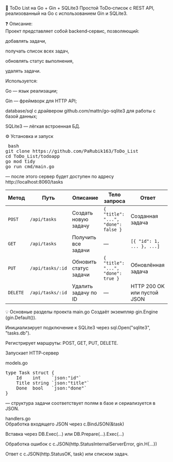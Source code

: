 📝 ToDo List на Go + Gin + SQLite3
Простой ToDo‑список с REST API, реализованный на Go c использованием Gin и SQLite3.

❓ Описание:  
Проект представляет собой backend‑сервис, позволяющий:  

добавлять задачи,

получать список всех задач,

обновлять статус выполнения,

удалять задачи.  

Используется:  

Go — язык реализации;

Gin — фреймворк для HTTP API;

database/sql с драйвером github.com/mattn/go-sqlite3 для работы с базой данных;

SQLite3 — лёгкая встроенная БД.

⚙️ Установка и запуск
<pre> bash 
git clone https://github.com/PaRubik163/ToDo_List 
cd ToDo_List/todoapp
go mod tidy 
go run cmd/main.go
</pre>
— после этого сервер будет доступен по адресу http://localhost:8060/tasks

| Метод    | Путь             | Описание                  | Тело запроса                        | Ответ                             |
| -------- | ---------------- | ------------------------- | ----------------------------------- | --------------------------------- |
| `POST`   | `/api/tasks`     | Создать новую задачу      | `{ "title": "...", "done": false }` | Созданная задача                  |
| `GET`    | `/api/tasks`     | Получить все задачи       | —                                   | `[{ "id": 1, ... }, ...]`         |
| `PUT`    | `/api/tasks/:id` | Обновить cтатус задачи    | `{ "title": "...", "done": true }`  | Обновлённая задача                |
| `DELETE` | `/api/tasks/:id` | Удалить задачу по ID      | —                                   | HTTP 200 OK или пустой JSON       |


💡 Основные разделы проекта
main.go
Создаёт экземпляр gin.Engine (gin.Default()).

Инициализирует подключение к SQLite3 через sql.Open("sqlite3", "tasks.db").

Регистрирует маршруты: POST, GET, PUT, DELETE.

Запускает HTTP‑сервер

models.go 
<pre>
type Task struct {
    Id    int    `json:"id"`
    Title string `json:"title"`
    Done  bool   `json:"done"`
}
</pre>
— структура задачи соответствует полям в базе и сериализуется в JSON.  

handlers.go  
Обработка входящего JSON через c.BindJSON(&task)  

Вставка через DB.Exec(...) или DB.Prepare(...).Exec(...)  

Обработка ошибок с c.JSON(http.StatusInternalServerError, gin.H{...})  

Ответ с c.JSON(http.StatusOK, task) или списком задач.
